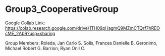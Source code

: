 # Group3_CooperativeGroup
Google Collab Link: https://colab.research.google.com/drive/1TH09pHagmQ9MZmCTQrf7hREOcME_2AbR?usp=sharing
<p>
Group Members:
Roleda, Jan Carlo S.
Solis, Frances Danielle B.
Geronimo, Michael Robert G.
Barrion, Ryan Onil C.
